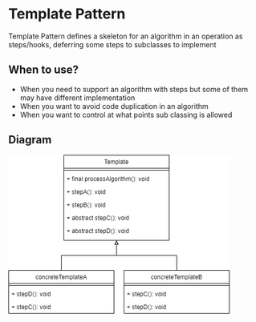 # Template Pattern 
Template Pattern defines a skeleton for an algorithm in an operation as steps/hooks,
deferring some steps to subclasses to implement

## When to use?
- When you need to support an algorithm with steps but some of them may have
different implementation
- When you want to avoid code duplication in an algorithm
- When you want to control at what points sub classing is allowed

## Diagram
![Diagram](diagram.png)
